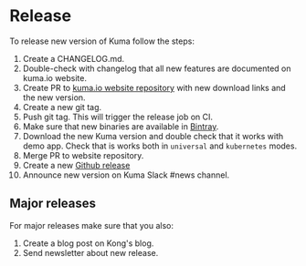 # Release

To release new version of Kuma follow the steps:

1. Create a CHANGELOG.md.
2. Double-check with changelog that all new features are documented on kuma.io website.
3. Create PR to [kuma.io website repository](https://github.com/Kong/kuma-website) with new download links and the new version.
4. Create a new git tag.
5. Push git tag. This will trigger the release job on CI.
6. Make sure that new binaries are available in [Bintray](https://bintray.com/kong/kuma).
7. Download the new Kuma version and double check that it works with demo app. Check that is works both in `universal` and `kubernetes` modes.
8. Merge PR to website repository.
9. Create a new [Github release](https://github.com/Kong/kuma/releases)
10. Announce new version on Kuma Slack #news channel.

## Major releases
For major releases make sure that you also:

1. Create a blog post on Kong's blog.
2. Send newsletter about new release.